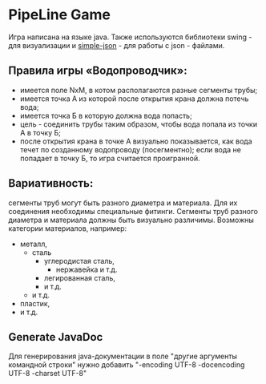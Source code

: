 # PipeLine Game

Игра написана на языке java. Также используются библиотеки swing - для визуализации и 
[simple-json](http://www.java2s.com/Code/Jar/j/Downloadjsonsimple111jar.htm) - для работы с json - 
файлами. 

## Правила игры «Водопроводчик»: 
- имеется поле NxM, в котом располагаются разные сегменты трубы;
- имеется точка A из которой после открытия крана должна потечь вода;
- имеется точка Б в которую должна вода попасть;
- цель - соединить трубы таким образом, чтобы вода попала из точки А в точку Б;
- после открытия крана в точке А визуально показывается, как вода течет по созданному водопроводу
 (посегментно); 
если вода не попадает в точку Б, то игра считается проигранной.

## Вариативность: 
сегменты труб могут быть разного диаметра и материала. Для их соединения необходимы специальные 
фитинги. Сегменты труб разного диаметра и материала должны быть визуально различимы. Возможны 
категории материалов, например:
+ металл,
  - сталь 
      -	углеродистая сталь, 
           - нержавейка и т.д.
      - легированная сталь, 
      - и т.д.
   - и т.д.
+ пластик,
+ и т.д.

## Generate JavaDoc
Для генерирования java-документации в поле "другие аргументы командной строки" нужно добавить 
"-encoding UTF-8 -docencoding UTF-8 -charset UTF-8" 